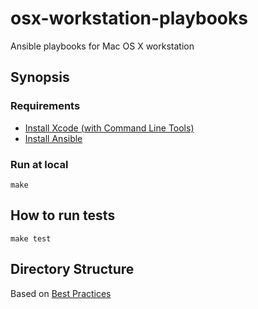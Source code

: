 # osx-workstation-playbooks

Ansible playbooks for Mac OS X workstation

## Synopsis

### Requirements

* [Install Xcode (with Command Line Tools)](https://developer.apple.com/downloads)
* [Install Ansible](http://docs.ansible.com/intro_installation.html)

### Run at local

```
make
```

## How to run tests

```
make test
```

## Directory Structure

Based on [Best Practices](http://docs.ansible.com/playbooks_best_practices.html)
